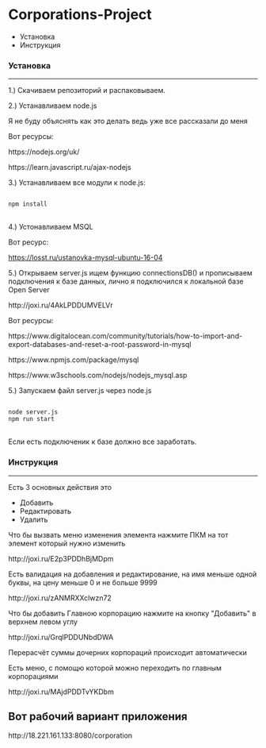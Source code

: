 # Corporations-Project

<ul>
	<li>
		Установка</li>
	<li>
		Инструкция</li>
</ul>
<h3><strong>Установка</strong></h3>
<hr>
<p>
	1.) Скачиваем репозиторий и распаковываем.</p>
<p>
	2.) Устанавливаем node.js&nbsp;</p>
<p>
	Я не буду объяснять как это делать ведь уже все рассказали до меня</p>
<p>
	Вот ресурсы:</p>
<p>
	https://nodejs.org/uk/</p>
<p>
	https://learn.javascript.ru/ajax-nodejs</p>
<p>
	3.) Устанавливаем все модули к node.js:</p>
<pre>
<code>
npm install
</code>
</pre>
 
 <p>4.) Устонавливаем MSQL</p>
 
 <p>Вот ресурс:</p>
 
 https://losst.ru/ustanovka-mysql-ubuntu-16-04
 
<p>5.) Открываем server.js ищем функцию connectionsDB() и прописываем подключения к базе данных, лично я подключился к локальной базе Open Server</p>
http://joxi.ru/4AkLPDDUMVELVr
<p>
	Вот ресурсы:</p>
<p>
	https://www.digitalocean.com/community/tutorials/how-to-import-and-export-databases-and-reset-a-root-password-in-mysql</p>
<p>
	https://www.npmjs.com/package/mysql</p>
<p>
	https://www.w3schools.com/nodejs/nodejs_mysql.asp</p>
	
	
	

<p>
	5.) Запускаем файл server.js через node.js </p>
	<pre>
<code>
node server.js
npm run start
</code>
</pre>

<p>
	Если есть подключеник к базе должно все заработать.</p>
<h3><strong>Инструкция</strong></h3>	
<hr>

	
	
<p>
	Есть 3 основных действия это&nbsp;</p>
<ul>
	<li>
		Добавить</li>
	<li>
		Редактировать</li>
	<li>
		Удалить</li>
</ul>
<p>Что бы вызвать меню изменения элемента нажмите ПКМ на тот элемент который нужно изменить</p>
	http://joxi.ru/E2p3PDDhBjMDpm
	
	
<p>Есть валидация на добавления и редактирование, на имя меньше одной буквы, на цену меньше 0 и не больше 9999</p>
	http://joxi.ru/zANMRXXclwzn72
	
	
<p>Что бы добавить Главною корпорацию нажмите на кнопку &quot;Добавить&quot; в верхнем левом углу</p>
http://joxi.ru/GrqlPDDUNbdDWA


<p>Перерасчёт суммы дочерних корпораций происходит автоматически</p>

	
<p>Есть меню, с помощю которой можно переходить по главным корпорациями</p>
	http://joxi.ru/MAjdPDDTvYKDbm
	
<h2>Вот рабочий вариант приложения</h2>
http://18.221.161.133:8080/corporation
	
<!--<p>Для более удобного скрола используйте комбинацию shift + колесико мышки</p>
